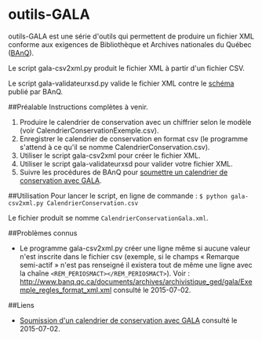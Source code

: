 # outils-GALA

outils-GALA est une série d'outils qui permettent de produire un fichier XML conforme aux exigences de Bibliothèque et Archives nationales du Québec ([BAnQ](thhp://www.banq.qc.ca)).

Le script gala-csv2xml.py produit le fichier XML à partir d'un fichier CSV.

Le script gala-validateurxsd.py valide le fichier XML contre le [schéma](http://www.banq.qc.ca/documents/archives/archivistique_ged/gala/Regle_format_XSD.xsd) publié par BAnQ.

##Préalable
Instructions complètes à venir.

1. Produire le calendrier de conservation avec un chiffrier selon le modèle (voir CalendrierConservationExemple.csv).
2. Enregistrer le calendrier de conservation en format csv (le programme s'attend à ce qu'il se nomme CalendrierConservation.csv).
3. Utiliser le script gala-csv2xml pour créer le fichier XML.
4. Utiliser le script gala-validateurxsd pour valider votre fichier XML.
5. Suivre les procédures de BAnQ pour [soumettre un calendrier de conservation avec GALA](http://www.banq.qc.ca/archives/archivistique_gestion/services_partenaires/publics_centralises/soumission_calendrier_gala/).

##Utilisation
Pour lancer le script, en ligne de commande : `$ python gala-csv2xml.py CalendrierConservation.csv`

Le fichier produit se nomme `CalendrierConservationGala.xml`.

##Problèmes connus
- Le programme gala-csv2xml.py créer une ligne même si aucune valeur n'est inscrite dans le fichier csv (exemple, si le champs « Remarque semi-actif » n'est pas renseigné il existera tout de même une ligne avec la chaîne `<REM_PERIOSMACT></REM_PERIOSMACT>`). Voir : http://www.banq.qc.ca/documents/archives/archivistique_ged/gala/Exemple_regles_format_xml.xml consulté le 2015-07-02.

##Liens
- [Soumission d'un calendrier de conservation avec GALA](http://www.banq.qc.ca/archives/archivistique_gestion/services_partenaires/publics_centralises/soumission_calendrier_gala/?language_id=3) consulté le 2015-07-02.
